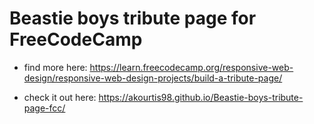 # Beastie boys tribute page for FreeCodeCamp
- find more here: https://learn.freecodecamp.org/responsive-web-design/responsive-web-design-projects/build-a-tribute-page/

- check it out here: https://akourtis98.github.io/Beastie-boys-tribute-page-fcc/
